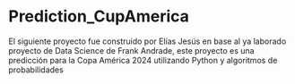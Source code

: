 # Prediction_CupAmerica
El siguiente proyecto fue construido por Elías Jesús en base al ya laborado proyecto de Data Science de Frank Andrade, este proyecto es una predicción para la Copa América 2024 utilizando Python y algoritmos de probabilidades
